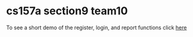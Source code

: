 # cs157a section9 team10
To see a short demo of the register, login, and report functions click [here](https://drive.google.com/file/d/1at5_UK8HH4NROtQdyre4CAtwhmaYs0sj/view?usp=sharing)
